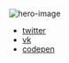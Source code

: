 ![hero-image](https://raw.githubusercontent.com/monochromer/monochromer/hero.svg)

* [twitter](https://twitter.com/DrMonochromer)
* [vk](https://vk.com/dr.monochromer)
* [codepen](https://codepen.io/monochromer)

